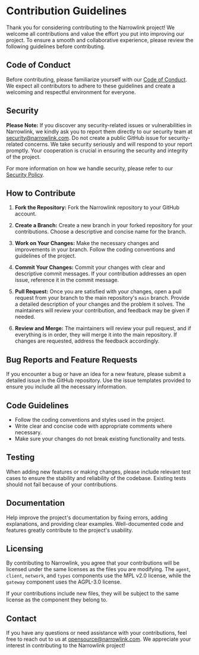 
# Contribution Guidelines

Thank you for considering contributing to the Narrowlink project! We welcome all contributions and value the effort you put into improving our project. To ensure a smooth and collaborative experience, please review the following guidelines before contributing.

## Code of Conduct

Before contributing, please familiarize yourself with our [Code of Conduct](CODE_OF_CONDUCT.md). We expect all contributors to adhere to these guidelines and create a welcoming and respectful environment for everyone.

## Security

**Please Note:** If you discover any security-related issues or vulnerabilities in Narrowlink, we kindly ask you to report them directly to our security team at [security@narrowlink.com](mailto:security@narrowlink.com). Do not create a public GitHub issue for security-related concerns. We take security seriously and will respond to your report promptly. Your cooperation is crucial in ensuring the security and integrity of the project.

For more information on how we handle security, please refer to our [Security Policy](SECURITY.md).

## How to Contribute

1.  **Fork the Repository:** Fork the Narrowlink repository to your GitHub account.
    
2.  **Create a Branch:** Create a new branch in your forked repository for your contributions. Choose a descriptive and concise name for the branch.
    
3.  **Work on Your Changes:** Make the necessary changes and improvements in your branch. Follow the coding conventions and guidelines of the project.
    
4.  **Commit Your Changes:** Commit your changes with clear and descriptive commit messages. If your contribution addresses an open issue, reference it in the commit message.
    
5.  **Pull Request:** Once you are satisfied with your changes, open a pull request from your branch to the main repository's `main` branch. Provide a detailed description of your changes and the problem it solves. The maintainers will review your contribution, and feedback may be given if needed.
    
6.  **Review and Merge:** The maintainers will review your pull request, and if everything is in order, they will merge it into the main repository. If changes are requested, address the feedback accordingly.
    

## Bug Reports and Feature Requests

If you encounter a bug or have an idea for a new feature, please submit a detailed issue in the GitHub repository. Use the issue templates provided to ensure you include all the necessary information.

## Code Guidelines

-   Follow the coding conventions and styles used in the project.
-   Write clear and concise code with appropriate comments where necessary.
-   Make sure your changes do not break existing functionality and tests.

## Testing

When adding new features or making changes, please include relevant test cases to ensure the stability and reliability of the codebase. Existing tests should not fail because of your contributions.

## Documentation

Help improve the project's documentation by fixing errors, adding explanations, and providing clear examples. Well-documented code and features greatly contribute to the project's usability.

## Licensing

By contributing to Narrowlink, you agree that your contributions will be licensed under the same licenses as the files you are modifying. The `agent`, `client`, `network`, and `types` components use the MPL v2.0 license, while the `gateway` component uses the AGPL-3.0 license.

If your contributions include new files, they will be subject to the same license as the component they belong to.


## Contact

If you have any questions or need assistance with your contributions, feel free to reach out to us at [opensource@narrowlink.com](mailto:opensource@narrowlink.com). We appreciate your interest in contributing to the Narrowlink project!
